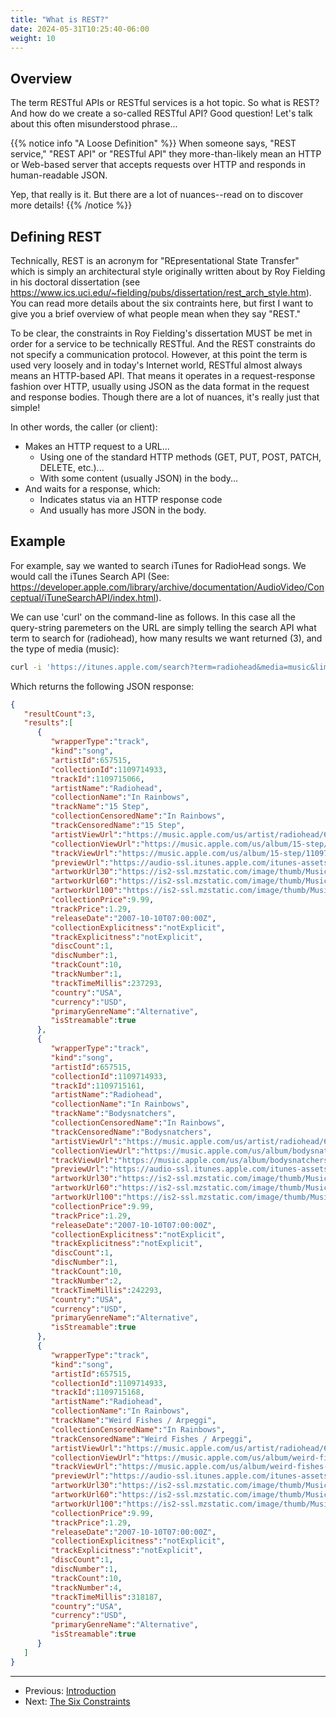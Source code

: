 ```yaml
---
title: "What is REST?"
date: 2024-05-31T10:25:40-06:00
weight: 10
---
```

## Overview
The term RESTful APIs or RESTful services is a hot topic. So what is REST? And how do we create a so-called RESTful API? Good question! Let's talk about this often misunderstood phrase...

{{% notice info "A Loose Definition" %}}
When someone says, "REST service," "REST API" or "RESTful API" they more-than-likely mean an HTTP or Web-based server that accepts requests over HTTP and responds in human-readable JSON.

Yep, that really is it. But there are a lot of nuances--read on to discover more details!
{{% /notice %}}

## Defining REST
Technically, REST is an acronym for "REpresentational State Transfer" which is simply an architectural style originally written about by Roy Fielding in his doctoral dissertation (see https://www.ics.uci.edu/~fielding/pubs/dissertation/rest_arch_style.htm). You can read more details about the six contraints here, but first I want to give you a brief overview of what people mean when they say "REST."

To be clear, the constraints in Roy Fielding's dissertation MUST be met in order for a service to be technically RESTful. And the REST constraints do not specify a communication protocol. However, at this point the term is used very loosely and in today's Internet world, RESTful almost always means an HTTP-based API. That means it operates in a request-response fashion over HTTP, usually using JSON as the data format in the request and response bodies. Though there are a lot of nuances, it's really just that simple!

In other words, the caller (or client):
* Makes an HTTP request to a URL...
    * Using one of the standard HTTP methods (GET, PUT, POST, PATCH, DELETE, etc.)...
    * With some content (usually JSON) in the body...
* And waits for a response, which:
    * Indicates status via an HTTP response code
    * And usually has more JSON in the body.

## Example
For example, say we wanted to search iTunes for RadioHead songs. We would call the iTunes Search API (See: https://developer.apple.com/library/archive/documentation/AudioVideo/Conceptual/iTuneSearchAPI/index.html).

We can use 'curl' on the command-line as follows. In this case all the query-string paremeters on the URL are simply telling the search API what term to search for (radiohead), how many results we want returned (3), and the type of media (music):
```bash
curl -i 'https://itunes.apple.com/search?term=radiohead&media=music&limit=3'
```

Which returns the following JSON response:

```json
{
   "resultCount":3,
   "results":[
      {
         "wrapperType":"track",
         "kind":"song",
         "artistId":657515,
         "collectionId":1109714933,
         "trackId":1109715066,
         "artistName":"Radiohead",
         "collectionName":"In Rainbows",
         "trackName":"15 Step",
         "collectionCensoredName":"In Rainbows",
         "trackCensoredName":"15 Step",
         "artistViewUrl":"https://music.apple.com/us/artist/radiohead/657515?uo=4",
         "collectionViewUrl":"https://music.apple.com/us/album/15-step/1109714933?i=1109715066&uo=4",
         "trackViewUrl":"https://music.apple.com/us/album/15-step/1109714933?i=1109715066&uo=4",
         "previewUrl":"https://audio-ssl.itunes.apple.com/itunes-assets/AudioPreview125/v4/af/72/85/af728523-8048-4a8b-9e13-e8f4f64e9d69/mzaf_8205306206851675436.plus.aac.p.m4a",
         "artworkUrl30":"https://is2-ssl.mzstatic.com/image/thumb/Music115/v4/9a/4f/8a/9a4f8a4b-0254-d5ab-74b5-ebe39bbbe85d/634904032463.png/30x30bb.jpg",
         "artworkUrl60":"https://is2-ssl.mzstatic.com/image/thumb/Music115/v4/9a/4f/8a/9a4f8a4b-0254-d5ab-74b5-ebe39bbbe85d/634904032463.png/60x60bb.jpg",
         "artworkUrl100":"https://is2-ssl.mzstatic.com/image/thumb/Music115/v4/9a/4f/8a/9a4f8a4b-0254-d5ab-74b5-ebe39bbbe85d/634904032463.png/100x100bb.jpg",
         "collectionPrice":9.99,
         "trackPrice":1.29,
         "releaseDate":"2007-10-10T07:00:00Z",
         "collectionExplicitness":"notExplicit",
         "trackExplicitness":"notExplicit",
         "discCount":1,
         "discNumber":1,
         "trackCount":10,
         "trackNumber":1,
         "trackTimeMillis":237293,
         "country":"USA",
         "currency":"USD",
         "primaryGenreName":"Alternative",
         "isStreamable":true
      },
      {
         "wrapperType":"track",
         "kind":"song",
         "artistId":657515,
         "collectionId":1109714933,
         "trackId":1109715161,
         "artistName":"Radiohead",
         "collectionName":"In Rainbows",
         "trackName":"Bodysnatchers",
         "collectionCensoredName":"In Rainbows",
         "trackCensoredName":"Bodysnatchers",
         "artistViewUrl":"https://music.apple.com/us/artist/radiohead/657515?uo=4",
         "collectionViewUrl":"https://music.apple.com/us/album/bodysnatchers/1109714933?i=1109715161&uo=4",
         "trackViewUrl":"https://music.apple.com/us/album/bodysnatchers/1109714933?i=1109715161&uo=4",
         "previewUrl":"https://audio-ssl.itunes.apple.com/itunes-assets/AudioPreview115/v4/ba/e4/ac/bae4ac59-3bfa-e4b9-4f4c-03f667324fc0/mzaf_14837742185575446625.plus.aac.p.m4a",
         "artworkUrl30":"https://is2-ssl.mzstatic.com/image/thumb/Music115/v4/9a/4f/8a/9a4f8a4b-0254-d5ab-74b5-ebe39bbbe85d/634904032463.png/30x30bb.jpg",
         "artworkUrl60":"https://is2-ssl.mzstatic.com/image/thumb/Music115/v4/9a/4f/8a/9a4f8a4b-0254-d5ab-74b5-ebe39bbbe85d/634904032463.png/60x60bb.jpg",
         "artworkUrl100":"https://is2-ssl.mzstatic.com/image/thumb/Music115/v4/9a/4f/8a/9a4f8a4b-0254-d5ab-74b5-ebe39bbbe85d/634904032463.png/100x100bb.jpg",
         "collectionPrice":9.99,
         "trackPrice":1.29,
         "releaseDate":"2007-10-10T07:00:00Z",
         "collectionExplicitness":"notExplicit",
         "trackExplicitness":"notExplicit",
         "discCount":1,
         "discNumber":1,
         "trackCount":10,
         "trackNumber":2,
         "trackTimeMillis":242293,
         "country":"USA",
         "currency":"USD",
         "primaryGenreName":"Alternative",
         "isStreamable":true
      },
      {
         "wrapperType":"track",
         "kind":"song",
         "artistId":657515,
         "collectionId":1109714933,
         "trackId":1109715168,
         "artistName":"Radiohead",
         "collectionName":"In Rainbows",
         "trackName":"Weird Fishes / Arpeggi",
         "collectionCensoredName":"In Rainbows",
         "trackCensoredName":"Weird Fishes / Arpeggi",
         "artistViewUrl":"https://music.apple.com/us/artist/radiohead/657515?uo=4",
         "collectionViewUrl":"https://music.apple.com/us/album/weird-fishes-arpeggi/1109714933?i=1109715168&uo=4",
         "trackViewUrl":"https://music.apple.com/us/album/weird-fishes-arpeggi/1109714933?i=1109715168&uo=4",
         "previewUrl":"https://audio-ssl.itunes.apple.com/itunes-assets/AudioPreview115/v4/6c/e9/79/6ce9792e-c06a-b49b-6efe-60b96a690af8/mzaf_5478326228427438939.plus.aac.p.m4a",
         "artworkUrl30":"https://is2-ssl.mzstatic.com/image/thumb/Music115/v4/9a/4f/8a/9a4f8a4b-0254-d5ab-74b5-ebe39bbbe85d/634904032463.png/30x30bb.jpg",
         "artworkUrl60":"https://is2-ssl.mzstatic.com/image/thumb/Music115/v4/9a/4f/8a/9a4f8a4b-0254-d5ab-74b5-ebe39bbbe85d/634904032463.png/60x60bb.jpg",
         "artworkUrl100":"https://is2-ssl.mzstatic.com/image/thumb/Music115/v4/9a/4f/8a/9a4f8a4b-0254-d5ab-74b5-ebe39bbbe85d/634904032463.png/100x100bb.jpg",
         "collectionPrice":9.99,
         "trackPrice":1.29,
         "releaseDate":"2007-10-10T07:00:00Z",
         "collectionExplicitness":"notExplicit",
         "trackExplicitness":"notExplicit",
         "discCount":1,
         "discNumber":1,
         "trackCount":10,
         "trackNumber":4,
         "trackTimeMillis":318187,
         "country":"USA",
         "currency":"USD",
         "primaryGenreName":"Alternative",
         "isStreamable":true
      }
   ]
}
```
----
* Previous: [Introduction](/introduction.html)
* Next: [The Six Constraints](/introduction/restconstraints.html)